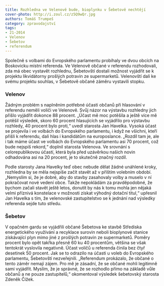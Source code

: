 ```yaml
---
title: Rozhledna ve Velenově bude, bioplynku v Šebetově nechtějí
cover-photo: http://i.zoul.cz/z5Q9wQr.jpg
authors: Tomáš Trumpeš
category: zpravodajství
tags: 
- 21-2014
- Velenov
- Šebetov
- referendum
---
```

Společně s volbami do Evropského parlamentu probíhaly ve dvou obcích na Boskovicku místní referenda. Ve Velenově občané v referendu rozhodovali, zda má obec vystavět rozhlednu, Šebetovští dostali možnost vyjádřit se k projektu likvidátorny prošlých potravin ze supermarketů. Velenovští dali ke svému projektu souhlas, v Šebetově občané záměru vystavili stopku.

### Velenov

Žádným problém s naplněním potřebné účasti občanů při hlasování v referendu neměli voliči ve Velenově. Svůj názor na výstavbu rozhledny jich přišlo vyjádřit dokonce 88 procent. „Účast mě moc potěšila a ještě více mě potěšil výsledek, skoro 60 procent hlasujících se vyjádřilo pro výstavbu rozhledy, 40 procent bylo proti,“ uvedl starosta Jan Havelka. Vysoká účast se projevila i ve volbách do Evropského parlamentu, i když ne všichni, kteří přišli k referendu, dali hlas i kandidátům na europoslance. „Rozdíl tam je, ale i tak máme účast ve volbách do Evropského parlamentu asi 70 procent, což bude nejspíš rekord,“ doplnil starosta Velenova. Ve srovnání s celorepublikovou účastí, která byla před uzávěrkou našich novin odhadována asi na 20 procent, je to skutečně značný rozdíl.

Podle starosty Jana Havelky teď obec nebude dělat žádné unáhlené kroky, rozhledna by se měla nejspíše začít stavět až v příštím volebním období. „Nemyslím si, že je dobré, aby do stavby zasahovaly volby a muselo v ní pokračovat nové vedení obce. Takže nepokládám za pravděpodobné, že bychom začali stavět ještě letos, donutit by nás k tomu mohla jen nějaká velmi příznivá konstelace v možnosti získat výhodný dotační titul,“ upřesnil Jan Havelka s tím, že velenovské zastupitelstvo se k jednání nad výsledky referenda sejde tuto středu.

### Šebetov

V opačném gardu se vyjádřili občané Šebetova ke stavbě Střediska energetického využívání a recyklace surovin neboli bioplynové stanice získávající plyn mimo jiné z prošlých potravin ze supermarketů. Poměry procent bylo opět takřka přesně 60 ku 40 procentům, většina se však tentokrát vyslovila negativně. Účast voličů u referenda činila bez čtyř desetinek 50 procent. Jak se to odrazilo na účasti u voleb do Evropského parlamentu, Šebetovští nezveřejnili. „Referendum prokázalo, že občané o tento záměr nemají zájem. Pro mě je zásadní, že se občané mohli legitimně sami vyjádřit. Myslím, že je správné, že se rozhodlo přímo na základě vůle občanů a ne pouze zastupitelů,“ okomentoval výsledek šebetovský starosta Zdeněk Čížek.